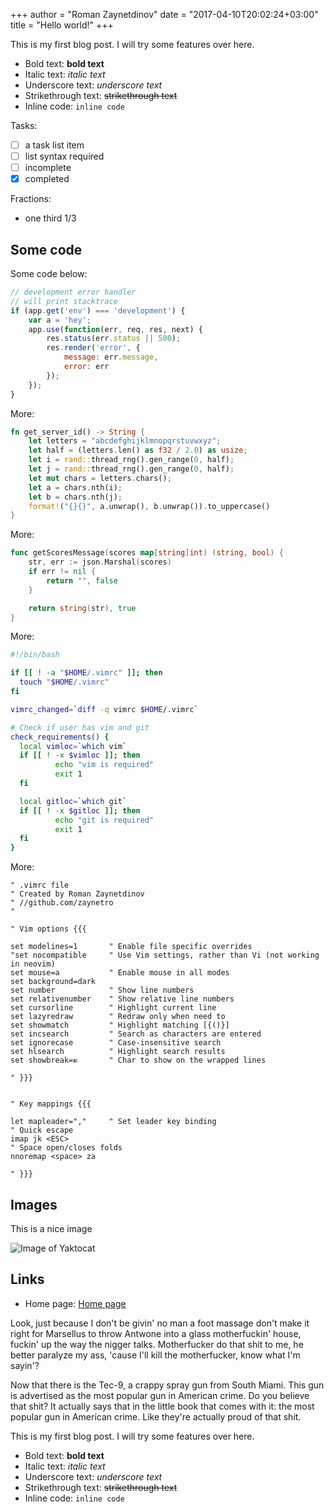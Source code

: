 +++
author = "Roman Zaynetdinov"
date = "2017-04-10T20:02:24+03:00"
title = "Hello world!"
+++

This is my first blog post. I will try some features over here.

* Bold text: **bold text**
* Italic text: *italic text*
* Underscore text: _underscore text_
* Strikethrough text: ~~strikethrough text~~
* Inline code: `inline code`


Tasks:

* [ ] a task list item
* [ ] list syntax required
* [ ] incomplete
* [x] completed

Fractions:

* one third 1/3


## Some code

Some code below:

```javascript
// development error handler
// will print stacktrace
if (app.get('env') === 'development') {
    var a = 'hey';
    app.use(function(err, req, res, next) {
        res.status(err.status || 500);
        res.render('error', {
            message: err.message,
            error: err
        });
    });
}
```

More:

```rust
fn get_server_id() -> String {
    let letters = "abcdefghijklmnopqrstuvwxyz";
    let half = (letters.len() as f32 / 2.0) as usize;
    let i = rand::thread_rng().gen_range(0, half);
    let j = rand::thread_rng().gen_range(0, half);
    let mut chars = letters.chars();
    let a = chars.nth(i);
    let b = chars.nth(j);
    format!("{}{}", a.unwrap(), b.unwrap()).to_uppercase()
}
```

More:

```go
func getScoresMessage(scores map[string]int) (string, bool) {
	str, err := json.Marshal(scores)
	if err != nil {
		return "", false
	}

	return string(str), true
}
```

More:

```bash
#!/bin/bash

if [[ ! -a "$HOME/.vimrc" ]]; then
  touch "$HOME/.vimrc"
fi

vimrc_changed=`diff -q vimrc $HOME/.vimrc`

# Check if user has vim and git
check_requirements() {
  local vimloc=`which vim`
  if [[ ! -x $vimloc ]]; then
          echo "vim is required"
          exit 1
  fi

  local gitloc=`which git`
  if [[ ! -x $gitloc ]]; then
          echo "git is required"
          exit 1
  fi
}

```

More:

```vim
" .vimrc file
" Created by Roman Zaynetdinov
" //github.com/zaynetro
"

" Vim options {{{

set modelines=1       " Enable file specific overrides
"set nocompatible     " Use Vim settings, rather than Vi (not working in neovim)
set mouse=a           " Enable mouse in all modes
set background=dark
set number            " Show line numbers
set relativenumber    " Show relative line numbers
set cursorline        " Highlight current line
set lazyredraw        " Redraw only when need to
set showmatch         " Highlight matching [{()}]
set incsearch         " Search as characters are entered
set ignorecase        " Case-insensitive search
set hlsearch          " Highlight search results
set showbreak=⇇       " Char to show on the wrapped lines

" }}}


" Key mappings {{{

let mapleader=","     " Set leader key binding
" Quick escape
imap jk <ESC>
" Space open/closes folds
nnoremap <space> za

" }}}
```

## Images

This is a nice image

![Image of Yaktocat](https://media.pragprog.com/images/cms/bhtmux-cartoon.jpg)

## Links

* Home page: [Home page](https://zaynetro.com)

Look, just because I don't be givin' no man a foot massage don't make it right for Marsellus to throw Antwone into a glass motherfuckin' house, fuckin' up the way the nigger talks. Motherfucker do that shit to me, he better paralyze my ass, 'cause I'll kill the motherfucker, know what I'm sayin'?

Now that there is the Tec-9, a crappy spray gun from South Miami. This gun is advertised as the most popular gun in American crime. Do you believe that shit? It actually says that in the little book that comes with it: the most popular gun in American crime. Like they're actually proud of that shit.

This is my first blog post. I will try some features over here.

* Bold text: **bold text**
* Italic text: *italic text*
* Underscore text: _underscore text_
* Strikethrough text: ~~strikethrough text~~
* Inline code: `inline code`
